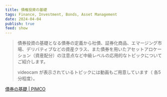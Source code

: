 ```yaml
---
title: 債権投資の基礎
tags: Finance, Investment, Bonds, Asset Management
date: 2024-04-04
publish: true
feed: show
---
```

> 債券投資の基礎となる債券の定義から社債、証券化商品、エマージング市場、デリバティブなどの資産クラス、また債券を用いたアセットアロケーション（資産配分）の注意点など中級レベルの応用的なトピックについてご紹介します。
>
> videocam が表示されているトピックには動画もご用意しています（ 各5分程度）。

[債券の基礎 \| PIMCO](https://japan.pimco.com/ja-jp/resources/education/bond-basic)

